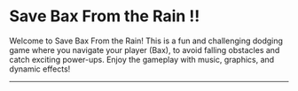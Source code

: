 # Save Bax From the Rain !!

Welcome to Save Bax From the Rain! 
This is a fun and challenging dodging game where you navigate your player (Bax),
to avoid falling obstacles and catch exciting power-ups. 
Enjoy the gameplay with music, graphics, and dynamic effects!

---




